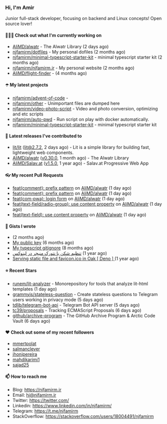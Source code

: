### Hi, I'm Amir

Junior full-stack developer, focusing on backend and Linux concepts!
Open source lover!

#### 👨🏻‍💻 Check out what I'm currently working on

- [AliMD/alwatr](https://github.com/AliMD/alwatr) - The Alwatr Library (2 days ago)
- [njfamirm/dotfiles](https://github.com/njfamirm/dotfiles) - My personal dofiles (2 months ago)
- [njfamirm/minimal-typescript-starter-kit](https://github.com/njfamirm/minimal-typescript-starter-kit) - minimal typescript starter kit (2 months ago)
- [njfamirm/njfamirm.ir](https://github.com/njfamirm/njfamirm.ir) - My personal website (2 months ago)
- [AliMD/flight-finder](https://github.com/AliMD/flight-finder) -  (4 months ago)

#### ☂️ My latest projects

- [njfamirm/advent-of-code](https://github.com/njfamirm/advent-of-code) - 
- [njfamirm/other](https://github.com/njfamirm/other) - Unimportant files are dumped here
- [njfamirm/video-photo-script](https://github.com/njfamirm/video-photo-script) - Video and photo conversion, optimizing and etc scripts
- [njfamirm/auto-pwd](https://github.com/njfamirm/auto-pwd) - Run script on play with docker automatically.
- [njfamirm/minimal-typescript-starter-kit](https://github.com/njfamirm/minimal-typescript-starter-kit) - minimal typescript starter kit

#### 🎉 Latest releases I've contributed to

- [lit/lit](https://github.com/lit/lit) ([lit@2.7.2](https://github.com/lit/lit/releases/tag/lit%402.7.2), 2 days ago) - Lit is a simple library for building fast, lightweight web components.
- [AliMD/alwatr](https://github.com/AliMD/alwatr) ([v0.30.0](https://github.com/AliMD/alwatr/releases/tag/v0.30.0), 1 month ago) - The Alwatr Library
- [AliMD/Salav.at](https://github.com/AliMD/Salav.at) ([v1.5.0](https://github.com/AliMD/Salav.at/releases/tag/v1.5.0), 1 year ago) - Salav.at Progressive Web App

#### 👓 My recent Pull Requests

- [feat(comment): prefix pattern](https://github.com/AliMD/alwatr/pull/1029) on [AliMD/alwatr](https://github.com/AliMD/alwatr) (1 day ago)
- [feat(comment): prefix pattern](https://github.com/AliMD/alwatr/pull/1028) on [AliMD/alwatr](https://github.com/AliMD/alwatr) (1 day ago)
- [feat(com-pwa): login form](https://github.com/AliMD/alwatr/pull/1027) on [AliMD/alwatr](https://github.com/AliMD/alwatr) (1 day ago)
- [feat(text-field/radio-group): use content property](https://github.com/AliMD/alwatr/pull/1026) on [AliMD/alwatr](https://github.com/AliMD/alwatr) (1 day ago)
- [feat(text-field): use content property](https://github.com/AliMD/alwatr/pull/1025) on [AliMD/alwatr](https://github.com/AliMD/alwatr) (1 day ago)

#### 📓 Gists I wrote

- [](https://gist.github.com/022d07ecd84e69ad31ef0bcd32d86b59) (2 months ago)
- [My public key](https://gist.github.com/879f720c9ca74a0934ce571b7285ed34) (6 months ago)
- [My typescript gitignore](https://gist.github.com/6a40b1912daab3f91a02a7b53f3f76c3) (8 months ago)
- [تنظیم شکن با نتورک منیجر در لینوکس](https://gist.github.com/cc40c344e89bdcdf77085cbf1fc05162) (1 year ago)
- [Serving static file and favicon.ico in Oak [ Deno ] ](https://gist.github.com/9bcaca2b6a672e729c099193b4aafe9f) (1 year ago)

#### ⭐ Recent Stars

- [runem/lit-analyzer](https://github.com/runem/lit-analyzer) - Monorepository for tools that analyze lit-html templates (1 day ago)
- [grammyjs/stateless-question](https://github.com/grammyjs/stateless-question) - Create stateless questions to Telegram users working in privacy mode (5 days ago)
- [tdlib/telegram-bot-api](https://github.com/tdlib/telegram-bot-api) - Telegram Bot API server  (5 days ago)
- [tc39/proposals](https://github.com/tc39/proposals) - Tracking ECMAScript Proposals (6 days ago)
- [github/archive-program](https://github.com/github/archive-program) - The GitHub Archive Program &amp; Arctic Code Vault (6 days ago)

#### ♥️ Check out some of my recent followers

- [mmertpolat](https://github.com/mmertpolat)
- [salmanclever](https://github.com/salmanclever)
- [jhonipereira](https://github.com/jhonipereira)
- [mahdikarimi1](https://github.com/mahdikarimi1)
- [sajad25](https://github.com/sajad25)

#### 📫 How to reach me

- Blog: https://njfamirm.ir
- Email: hi@njfamirm.ir
- Twitter: https://twitter.com/
- Linkedin: https://www.linkedin.com/in/njfamirm/
- Telegram: https://t.me/njfamirm
- StackOverflow: https://stackoverflow.com/users/18004491/njfamirm
